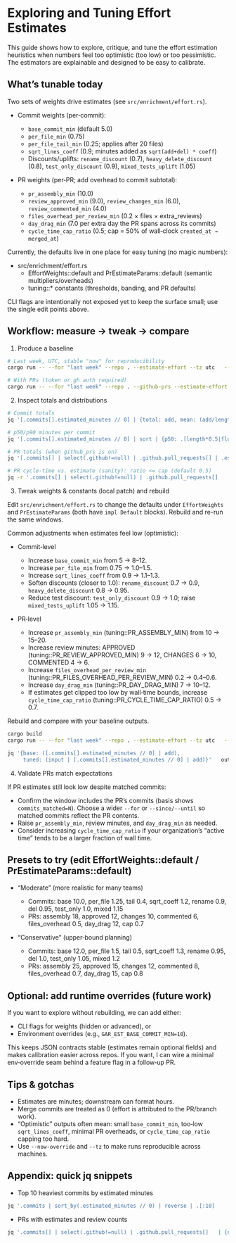 # Exploring and Tuning Effort Estimates

This guide shows how to explore, critique, and tune the effort estimation heuristics when numbers feel too optimistic (too low) or too pessimistic. The estimators are explainable and designed to be easy to calibrate.

## What’s tunable today

Two sets of weights drive estimates (see `src/enrichment/effort.rs`).

- Commit weights (per‑commit):
  - `base_commit_min` (default 5.0)
  - `per_file_min` (0.75)
  - `per_file_tail_min` (0.25; applies after 20 files)
  - `sqrt_lines_coeff` (0.9; minutes added as `sqrt(add+del) * coeff`)
  - Discounts/uplifts: `rename_discount` (0.7), `heavy_delete_discount` (0.8),
    `test_only_discount` (0.9), `mixed_tests_uplift` (1.05)

- PR weights (per‑PR; add overhead to commit subtotal):
  - `pr_assembly_min` (10.0)
  - `review_approved_min` (9.0), `review_changes_min` (6.0), `review_commented_min` (4.0)
  - `files_overhead_per_review_min` (0.2 × files × extra_reviews)
  - `day_drag_min` (7.0 per extra day the PR spans across its commits)
  - `cycle_time_cap_ratio` (0.5; cap = 50% of wall‑clock `created_at → merged_at`)

Currently, the defaults live in one place for easy tuning (no magic numbers):

- src/enrichment/effort.rs
  - EffortWeights::default and PrEstimateParams::default (semantic multipliers/overheads)
  - tuning::* constants (thresholds, banding, and PR defaults)

CLI flags are intentionally not exposed yet to keep the surface small; use the single edit points above.

## Workflow: measure → tweak → compare

1) Produce a baseline

```bash
# Last week, UTC, stable "now" for reproducibility
cargo run -- --for "last week" --repo . --estimate-effort --tz utc   --now-override 2025-09-15T12:00:00 > out-baseline.json

# With PRs (token or gh auth required)
cargo run -- --for "last week" --repo . --github-prs --estimate-effort --tz utc   --now-override 2025-09-15T12:00:00 > out-pr-baseline.json
```

2) Inspect totals and distributions

```bash
# Commit totals
jq '[.commits[].estimated_minutes // 0] | {total: add, mean: (add/length)}' out-baseline.json

# p50/p90 minutes per commit
jq '[.commits[].estimated_minutes // 0] | sort | {p50: .[length*0.5|floor], p90: .[length*0.9|floor]}' out-baseline.json

# PR totals (when github_prs is on)
jq '[.commits[] | select(.github!=null) | .github.pull_requests[] | .estimated_minutes // 0]    | {total: add, mean: (add/length)}' out-pr-baseline.json

# PR cycle‑time vs. estimate (sanity): ratio <= cap (default 0.5)
jq -r '.commits[] | select(.github!=null) | .github.pull_requests[]   | select(.time_to_merge_seconds!=null)   | {n: .number, minutes: .estimated_minutes, wall_mins: (.time_to_merge_seconds/60)}' out-pr-baseline.json
```

3) Tweak weights & constants (local patch) and rebuild

Edit `src/enrichment/effort.rs` to change the defaults under `EffortWeights` and `PrEstimateParams` (both have `impl Default` blocks). Rebuild and re-run the same windows.

Common adjustments when estimates feel low (optimistic):

- Commit‑level
  - Increase `base_commit_min` from 5 → 8–12.
  - Increase `per_file_min` from 0.75 → 1.0–1.5.
  - Increase `sqrt_lines_coeff` from 0.9 → 1.1–1.3.
  - Soften discounts (closer to 1.0): `rename_discount` 0.7 → 0.9, `heavy_delete_discount` 0.8 → 0.95.
  - Reduce test discount: `test_only_discount` 0.9 → 1.0; raise `mixed_tests_uplift` 1.05 → 1.15.

- PR‑level
  - Increase `pr_assembly_min` (tuning::PR_ASSEMBLY_MIN) from 10 → 15–20.
  - Increase review minutes: APPROVED (tuning::PR_REVIEW_APPROVED_MIN) 9 → 12, CHANGES 6 → 10, COMMENTED 4 → 6.
  - Increase `files_overhead_per_review_min` (tuning::PR_FILES_OVERHEAD_PER_REVIEW_MIN) 0.2 → 0.4–0.6.
  - Increase `day_drag_min` (tuning::PR_DAY_DRAG_MIN) 7 → 10–12.
  - If estimates get clipped too low by wall‑time bounds, increase `cycle_time_cap_ratio` (tuning::PR_CYCLE_TIME_CAP_RATIO) 0.5 → 0.7.

Rebuild and compare with your baseline outputs.

```bash
cargo build
cargo run -- --for "last week" --repo . --estimate-effort --tz utc   --now-override 2025-09-15T12:00:00 > out-tuned.json

jq '{base: ([.commits[].estimated_minutes // 0] | add), 
     tuned: (input | [.commits[].estimated_minutes // 0] | add)}'   out-baseline.json out-tuned.json
```

4) Validate PRs match expectations

If PR estimates still look low despite matched commits:

- Confirm the window includes the PR’s commits (basis shows `commits_matched=N`). Choose a wider `--for` or `--since/--until` so matched commits reflect the PR contents.
- Raise `pr_assembly_min`, review minutes, and `day_drag_min` as needed.
- Consider increasing `cycle_time_cap_ratio` if your organization’s “active time” tends to be a larger fraction of wall time.

## Presets to try (edit EffortWeights::default / PrEstimateParams::default)

- “Moderate” (more realistic for many teams)
  - Commits: base 10.0, per_file 1.25, tail 0.4, sqrt_coeff 1.2, rename 0.9, del 0.95, test_only 1.0, mixed 1.15
  - PRs: assembly 18, approved 12, changes 10, commented 6, files_overhead 0.5, day_drag 12, cap 0.7

- “Conservative” (upper‑bound planning)
  - Commits: base 12.0, per_file 1.5, tail 0.5, sqrt_coeff 1.3, rename 0.95, del 1.0, test_only 1.05, mixed 1.2
  - PRs: assembly 25, approved 15, changes 12, commented 8, files_overhead 0.7, day_drag 15, cap 0.8

## Optional: add runtime overrides (future work)

If you want to explore without rebuilding, we can add either:

- CLI flags for weights (hidden or advanced), or
- Environment overrides (e.g., `GAR_EST_BASE_COMMIT_MIN=10`).

This keeps JSON contracts stable (estimates remain optional fields) and makes calibration easier across repos. If you want, I can wire a minimal env‑override seam behind a feature flag in a follow‑up PR.

## Tips & gotchas

- Estimates are minutes; downstream can format hours.
- Merge commits are treated as 0 (effort is attributed to the PR/branch work).
- “Optimistic” outputs often mean: small `base_commit_min`, too‑low `sqrt_lines_coeff`, minimal PR overheads, or `cycle_time_cap_ratio` capping too hard.
- Use `--now-override` and `--tz` to make runs reproducible across machines.

## Appendix: quick jq snippets

- Top 10 heaviest commits by estimated minutes

```bash
jq '.commits | sort_by(.estimated_minutes // 0) | reverse | .[:10]    | map({sha: .short_sha, subject, minutes: .estimated_minutes, basis: .estimate_basis})' out-tuned.json
```

- PRs with estimates and review counts

```bash
jq '.commits[] | select(.github!=null) | .github.pull_requests[]   | {n: .number, title: .title, minutes: .estimated_minutes,      reviews: .review_count, approvals: .approval_count, basis: .estimate_basis}' out-pr-baseline.json
```

